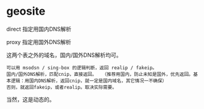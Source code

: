 # geosite

direct 指定用国内DNS解析

proxy 指定用国外DNS解析

这两个表之外的域名，国内/国外DNS解析均可。

    可以用 msodsn / sing-box 的逻辑判断，返回 realip / fakeip。  
    国内/国外DNS解析，匹配cnip，直接返回。  （推荐用国内，防止未知是国外，优先返回。基本逻辑：用国内DNS解析，返回cnip，就一定是国内域名，其它情况一不确保）
    否则，就返回fakeip，或者realip。取决实际需要。
  
当然，这是动态的。
